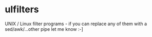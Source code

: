 # ulfilters
UNIX / Linux filter programs - if you can replace any of them with a sed/awk/...other pipe let me know :-]
